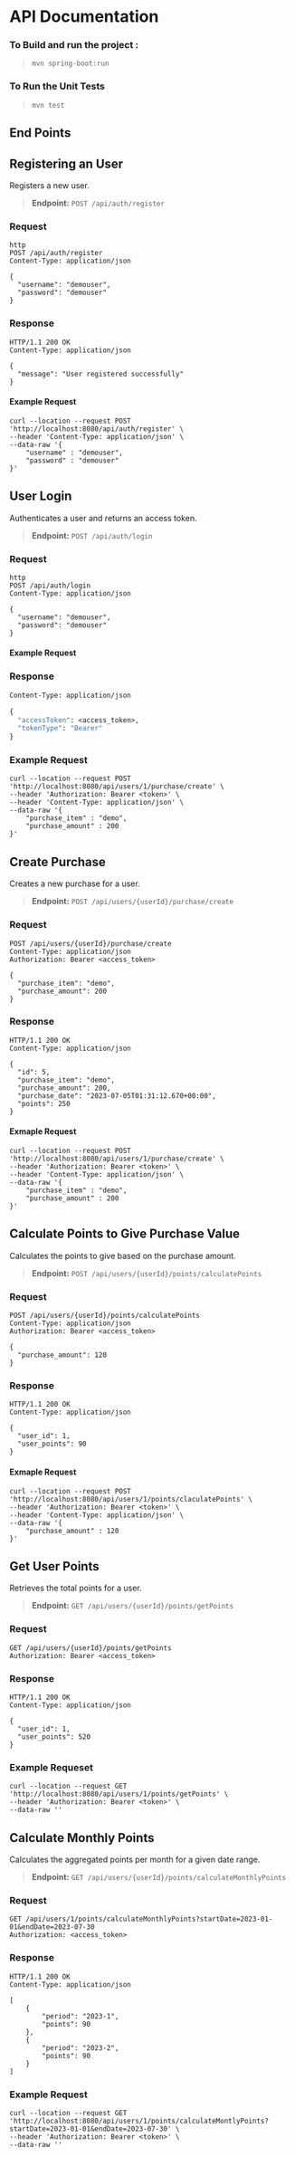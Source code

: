 # API Documentation

### To Build and run the project : 
>```mvn spring-boot:run```

### To Run the Unit Tests
>```mvn test ```
   
## End Points

## Registering an User

Registers a new user.

>**Endpoint:** `POST /api/auth/register`

### Request

```
http
POST /api/auth/register
Content-Type: application/json

{
  "username": "demouser",
  "password": "demouser"
}
```

### Response
```
HTTP/1.1 200 OK
Content-Type: application/json

{
  "message": "User registered successfully"
}

```

#### Example Request
```
curl --location --request POST 'http://localhost:8080/api/auth/register' \
--header 'Content-Type: application/json' \
--data-raw '{
    "username" : "demouser",
    "password" : "demouser"
}'
```


## User Login

Authenticates a user and returns an access token.

>**Endpoint:** `POST /api/auth/login`

### Request

```
http
POST /api/auth/login
Content-Type: application/json

{
  "username": "demouser",
  "password": "demouser"
}
```

#### Example Request


### Response

```HTTP/1.1 200 OK
Content-Type: application/json

{
  "accessToken": <access_token>,
  "tokenType": "Bearer"
}
```

### Example Request
```
curl --location --request POST 'http://localhost:8080/api/users/1/purchase/create' \
--header 'Authorization: Bearer <token>' \
--header 'Content-Type: application/json' \
--data-raw '{
    "purchase_item" : "demo",
    "purchase_amount" : 200
}'
```

## Create Purchase
Creates a new purchase for a user.

>**Endpoint:** `POST /api/users/{userId}/purchase/create`

### Request
```
POST /api/users/{userId}/purchase/create
Content-Type: application/json
Authorization: Bearer <access_token>

{
  "purchase_item": "demo",
  "purchase_amount": 200
}
```
### Response
```
HTTP/1.1 200 OK
Content-Type: application/json

{
  "id": 5,
  "purchase_item": "demo",
  "purchase_amount": 200,
  "purchase_date": "2023-07-05T01:31:12.670+00:00",
  "points": 250
}
```
#### Exmaple Request
```
curl --location --request POST 'http://localhost:8080/api/users/1/purchase/create' \
--header 'Authorization: Bearer <token>' \
--header 'Content-Type: application/json' \
--data-raw '{
    "purchase_item" : "demo",
    "purchase_amount" : 200
}'
```

## Calculate Points to Give Purchase Value
Calculates the points to give based on the purchase amount.

>**Endpoint:** `POST /api/users/{userId}/points/calculatePoints`

### Request
```
POST /api/users/{userId}/points/calculatePoints
Content-Type: application/json
Authorization: Bearer <access_token>

{
  "purchase_amount": 120
}
```

### Response
```
HTTP/1.1 200 OK
Content-Type: application/json

{
  "user_id": 1,
  "user_points": 90
}
```

#### Exmaple Request
```
curl --location --request POST 'http://localhost:8080/api/users/1/points/claculatePoints' \
--header 'Authorization: Bearer <token>' \
--header 'Content-Type: application/json' \
--data-raw '{
    "purchase_amount" : 120
}'
```

## Get User Points
Retrieves the total points for a user.

>**Endpoint:** `GET /api/users/{userId}/points/getPoints`

### Request
```
GET /api/users/{userId}/points/getPoints
Authorization: Bearer <access_token>
```
### Response
```
HTTP/1.1 200 OK
Content-Type: application/json

{
  "user_id": 1,
  "user_points": 520
}
```

### Example Requeset
```
curl --location --request GET 'http://localhost:8080/api/users/1/points/getPoints' \
--header 'Authorization: Bearer <token>' \
--data-raw ''
```

## Calculate Monthly Points
Calculates the aggregated points per month for a given date range.

>**Endpoint:** `GET /api/users/{userId}/points/calculateMonthlyPoints`

### Request
```
GET /api/users/1/points/calculateMonthlyPoints?startDate=2023-01-01&endDate=2023-07-30
Authorization: <access_token>

```

### Response
```
HTTP/1.1 200 OK
Content-Type: application/json

[
    {
        "period": "2023-1",
        "points": 90
    },
    {
        "period": "2023-2",
        "points": 90
    }
]
```

### Example Request
```
curl --location --request GET 'http://localhost:8080/api/users/1/points/calculateMontlyPoints?startDate=2023-01-01&endDate=2023-07-30' \
--header 'Authorization: Bearer <token>' \
--data-raw ''

```